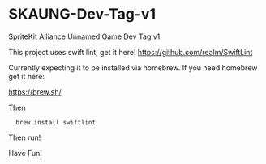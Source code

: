# SKAUNG-Dev-Tag-v1
SpriteKit Alliance Unnamed Game Dev Tag v1

This project uses swift lint, get it here!
https://github.com/realm/SwiftLint

Currently expecting it to be installed via homebrew. If you need homebrew get it here:

https://brew.sh/

Then 

```
  brew install swiftlint
```

Then run!

Have Fun!
